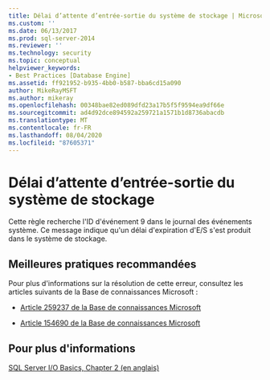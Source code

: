 ```yaml
---
title: Délai d’attente d’entrée-sortie du système de stockage | Microsoft Docs
ms.custom: ''
ms.date: 06/13/2017
ms.prod: sql-server-2014
ms.reviewer: ''
ms.technology: security
ms.topic: conceptual
helpviewer_keywords:
- Best Practices [Database Engine]
ms.assetid: ff921952-b935-4bb0-b587-bba6cd15a090
author: MikeRayMSFT
ms.author: mikeray
ms.openlocfilehash: 00348bae82ed089dfd23a17b5f5f9594ea9df66e
ms.sourcegitcommit: ad4d92dce894592a259721a1571b1d8736abacdb
ms.translationtype: MT
ms.contentlocale: fr-FR
ms.lasthandoff: 08/04/2020
ms.locfileid: "87605371"
---
```

# <a name="storage-system-input-output-time-out"></a>Délai d’attente d’entrée-sortie du système de stockage
  Cette règle recherche l'ID d'événement 9 dans le journal des événements système. Ce message indique qu'un délai d'expiration d'E/S s'est produit dans le système de stockage.  
  
## <a name="best-practices-recommendations"></a>Meilleures pratiques recommandées  
 Pour plus d'informations sur la résolution de cette erreur, consultez les articles suivants de la Base de connaissances Microsoft :  
  
-   [Article 259237 de la Base de connaissances Microsoft](https://go.microsoft.com/fwlink/?linkid=117746)  
  
-   [Article 154690 de la Base de connaissances Microsoft](https://go.microsoft.com/fwlink/?LinkId=117747)  
  
## <a name="for-more-information"></a>Pour plus d'informations  
 [SQL Server I/O Basics, Chapter 2 (en anglais)](/previous-versions/sql/sql-server-2005/administrator/cc917726(v=technet.10))  
  
  
